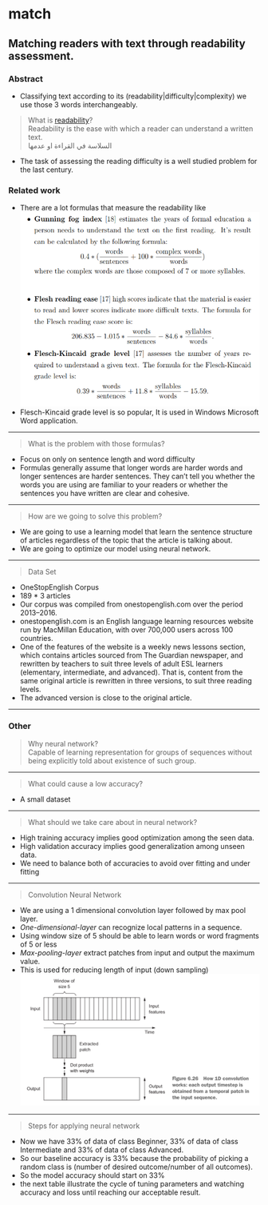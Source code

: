 # match
## Matching readers with text through readability assessment.
### Abstract
* Classifying text according to its (readability|difficulty|complexity) we use those 3 words interchangeably.
> What is [readability](https://en.wikipedia.org/wiki/Readability)? <br>
> Readability is the ease with which a reader can understand a written text.<br>
> السلاسة في القراءة او عدمها 
* The task of assessing the reading difficulty is a well studied problem for the last century.
### Related work
* There are a lot formulas that measure the readability like
![x](formulaes.png)
* Flesch-Kincaid grade level is so popular, It is used in Windows Microsoft Word application.
---
> What is the problem with those formulas? <br>
* Focus on only on sentence length and word difficulty 
* Formulas generally assume that longer words are harder words and longer sentences are harder sentences. They can’t tell you whether the words you are using are familiar to your readers or whether the sentences you have written are clear and cohesive.
---
> How are we going to solve this problem?
* We are going to use a learning model that learn the sentence structure of articles regardless of the topic that the article is talking about.
* We are going to optimize our model using neural network.
---
> Data Set
* OneStopEnglish Corpus
* 189 * 3 articles
* Our corpus was compiled from onestopenglish.com over the period 2013–2016.
* onestopenglish.com is an English language learning resources website run by MacMillan Education, with over 700,000 users across 100 countries. 
* One of the features of the website is a weekly news lessons section, which contains articles sourced from The Guardian newspaper, and rewritten by teachers to suit three levels of adult ESL learners (elementary, intermediate, and advanced). That is, content from the same original article is rewritten in three versions, to suit three reading levels. 
* The advanced version is close to the original article.
___
### Other
> Why neural network? <br>
> Capable of learning representation for groups of sequences without being explicitly told about existence of such group.
___
> What could cause a low accuracy? 
* A small dataset
___
> What should we take care about in neural network?
* High training accuracy implies good optimization among the seen data.
* High validation accuracy implies good generalization among unseen data.
* We need to balance both of accuracies to avoid over fitting and under fitting
---
> Convolution Neural Network
* We are using a 1 dimensional convolution layer followed by max pool layer.
* *One-dimensional-layer* can recognize local patterns in a sequence.
* Using window size of 5 should be able to learn words or word fragments of 5 or less
* *Max-pooling-layer* extract patches from input and output the maximum value.
* This is used for reducing length of input (down sampling)
![_](conv.png)
---
> Steps for applying neural network
* Now we have 33% of data of class Beginner, 33% of data of class Intermediate and 33% of data of class Advanced.
* So our baseline accuracy is 33% because the probability of picking a random class is (number of desired outcome/number of all outcomes).
* So the model accuracy should start on 33%
* the next table illustrate the cycle of tuning parameters and watching accuracy and loss until reaching our acceptable result.
